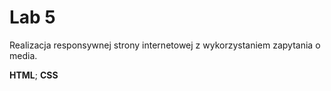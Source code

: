 # Lab 5
Realizacja responsywnej strony internetowej z wykorzystaniem zapytania o media. </br>

**HTML**; **CSS**

